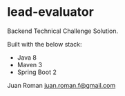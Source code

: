 # lead-evaluator
Backend Technical Challenge Solution.

Built with the below stack:
- Java 8
- Maven 3
- Spring Boot 2

Juan Roman
juan.roman.f@gmail.com
